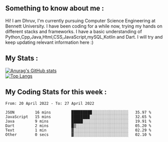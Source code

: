 ## Something to know about me : <br>
Hi! I am Dhruv, I'm currently pursuing Computer Science Engineering at Bennett University. I have been coding for a while now, trying my hands on different stacks and frameworks.
I have a basic understanding of Python,Cpp,Java,Html,CSS,JavaScript,mySQL,Kotlin and Dart. I will try and keep updating relevant information here :)
<br>

## My Stats : <br>
[![Anurag's GitHub stats](https://github-readme-stats.vercel.app/api?username=DhruvLawaniya&show_icons=true&theme=tokyonight&hide=prs,issues)](https://github.com/anuraghazra/github-readme-stats)<br>
[![Top Langs](https://github-readme-stats.vercel.app/api/top-langs/?username=DhruvLawaniya&theme=tokyonight)](https://github.com/anuraghazra/github-readme-stats)
## My Coding Stats for this week : <br>
<!--START_SECTION:waka-->

```text
From: 20 April 2022 - To: 27 April 2022

JSON         16 mins         █████████░░░░░░░░░░░░░░░░   35.97 %
JavaScript   15 mins         ████████░░░░░░░░░░░░░░░░░   32.65 %
Java         9 mins          █████░░░░░░░░░░░░░░░░░░░░   19.91 %
Dart         2 mins          █▒░░░░░░░░░░░░░░░░░░░░░░░   05.20 %
Text         1 min           ▓░░░░░░░░░░░░░░░░░░░░░░░░   02.29 %
Other        0 secs          ▓░░░░░░░░░░░░░░░░░░░░░░░░   02.10 %
```

<!--END_SECTION:waka-->


<br>
